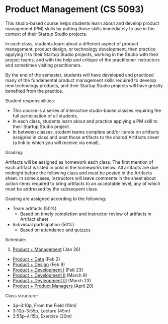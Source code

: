 # Product Management (CS 5093)

This studio-based course helps students learn about and develop product management (PM) skills by putting those skills immediately to use in the context of their Startup Studio projects.

In each class, students learn about a different aspect of product management, product design, or technology development, then practice applying it to their Startup Studio projects, working in the Studio with their project teams, and with the help and critique of the practitioner instructors and sometimes visiting practitioners.

By the end of the semester, students will have developed and practiced many of the fundamental product management skills required to develop new technology products, and their Startup Studio projects will have greatly benefited from the practice.

Student responsibilities:

* This course is a series of interactive studio-based classes requiring the full participation of all students.
* In each class, students learn about and practice applying a PM skill to their Startup Studio project. 
* In between classes, student teams complete and/or iterate on artifacts assigned in class and post those artifacts to the shared Artifacts sheet (a link to which you will receive via email).

Grading:

Artifacts will be assigned as homework each class. The first mention of each artifact is listed in bold in the homeworks below. All artifacts are due midnight before the following class and must be posted in the Artifacts sheet. In some cases, instructors will leave comments in the sheet about action items required to bring artifacts to an acceptable level, any of which must be addressed by the subsequent class.

Grading are assigned according to the following:

* Team artifacts (50%)
    * Based on timely completion and instructor review of artifacts in Artifact sheet
* Individual participation (50%)
    * Based on attendance and quizzes

Schedule:

1. [Product + Management](https://github.com/cornelltech/product-management/wiki#session-1-product--management-the-phantom-product) (Jan 26)
* [Product + Data](https://github.com/cornelltech/product-management/wiki#session-2-product--data-attack-of-the-data) (Feb 2)
* [Product + Design](https://github.com/cornelltech/product-management/wiki#session-3-product--design-revenge-of-the-users) (Feb 9)
* [Product + Development I](https://github.com/cornelltech/product-management/wiki#session-4-product--development-part-i-a-new-product) (Feb 23) 
* [Product + Development II](https://github.com/cornelltech/product-management/wiki#session-5-product--development-ii-the-code-strikes-back) (March 9)
* [Product + Devleopment III](https://github.com/cornelltech/product-management/wiki#session-6-product--development-iii-return-of-the-product-manager) (March 23)
* [Product + Product Managers](https://github.com/cornelltech/product-management/wiki#session-7-product--product-managers-the-product-manager-awakens) (April 20)

Class structure:

* 3p–3:10p, From the Field (10m)
* 3:10p–3:55p, Lecture (45m)
* 3:55p–4:15p, Exercise (20m)
